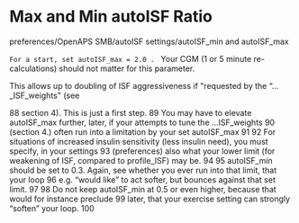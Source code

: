 # Max and Min autoISF Ratio
preferences/OpenAPS SMB/autoISF settings/autoISF_min and autoISF_max

`For a start, set autoISF_max = 2.0 . `
Your CGM (1 or 5 minute re-calculations) should not matter for this parameter.


This allows up to doubling of ISF aggressiveness if "requested by the “… _ISF_weights" (see

88	section 4). This is just a first step.
89	You may have to elevate autoISF_max further, later, if your attempts to tune the …ISF_weights
90	(section 4.) often run into a limitation by your set autoISF_max
91
92	For situations of increased insulin sensitivity (less insulin need), you must specify, in your settings
93	(preferences) also what your lower limit (for weakening of ISF, compared to profile_ISF) may be.
94
95	autoISF_min should be set to 0.3. Again, see whether you ever run into that limit, that your loop
96	e.g. “would like” to act softer, but bounces against that set limit.
97
98	Do not keep autoISF_min at 0.5 or even higher, because that would for instance preclude
99	later, that your exercise setting can strongly “soften” your loop.
100


